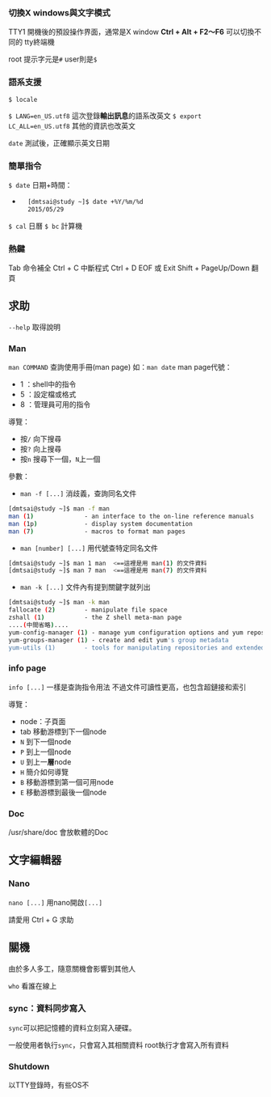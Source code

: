 ### 切換X windows與文字模式
TTY1 開機後的預設操作界面，通常是X window
**Ctrl + Alt + F2～F6** 可以切換不同的 tty終端機

root 提示字元是`#`
user則是`$`

### 語系支援
`$ locale`

`$ LANG=en_US.utf8` 這次登錄**輸出訊息**的語系改英文
`$ export LC_ALL=en_US.utf8` 其他的資訊也改英文

`date` 測試後，正確顯示英文日期

### 簡單指令
`$ date` 日期+時間：
* ```bash
	[dmtsai@study ~]$ date +%Y/%m/%d
	2015/05/29
	```



`$ cal` 日曆
`$ bc` 計算機


### 熱鍵
Tab 命令補全 
Ctrl + C 中斷程式
Ctrl + D EOF 或 Exit
Shift + PageUp/Down 翻頁

## 求助

`--help` 取得說明

### Man
`man COMMAND` 查詢使用手冊(man page)
如：`man date`
man page代號：
* 1 ：shell中的指令
* 5 ：設定檔或格式
* 8 ：管理員可用的指令

導覽：
* 按`/` 向下搜尋
* 按`?` 向上搜尋
* 按`n` 搜尋下一個，`N`上一個

參數：
- `man -f [...]` 消歧義，查詢同名文件
```bash
[dmtsai@study ~]$ man -f man
man (1)              - an interface to the on-line reference manuals
man (1p)             - display system documentation
man (7)              - macros to format man pages
```
- `man [number] [...]` 用代號查特定同名文件
```bash
[dmtsai@study ~]$ man 1 man  <==這裡是用 man(1) 的文件資料
[dmtsai@study ~]$ man 7 man  <==這裡是用 man(7) 的文件資料
```
* `man -k [...]` 文件內有提到關鍵字就列出
```bash
[dmtsai@study ~]$ man -k man
fallocate (2)        - manipulate file space
zshall (1)           - the Z shell meta-man page
....(中間省略)....
yum-config-manager (1) - manage yum configuration options and yum repositories
yum-groups-manager (1) - create and edit yum's group metadata
yum-utils (1)        - tools for manipulating repositories and extended package management
```

### info page
`info [...]` 一樣是查詢指令用法
不過文件可讀性更高，也包含超鏈接和索引

導覽：
* node：子頁面
* tab 移動游標到下一個node
* `N` 到下一個node
* `P` 到上一個node
* `U` 到上一**層**node
* `H` 簡介如何導覽
* `B` 移動游標到第一個可用node
* `E` 移動游標到最後一個node

### Doc
/usr/share/doc 會放軟體的Doc

## 文字編輯器
### Nano
`nano [...]` 用nano開啟`[...]`

請愛用 Ctrl + G 求助

## 關機
由於多人多工，隨意關機會影響到其他人

`who` 看誰在線上

### sync：資料同步寫入
`sync`可以把記憶體的資料立刻寫入硬碟。

一般使用者執行`sync`，只會寫入其相關資料
root執行才會寫入所有資料

### Shutdown
以TTY登錄時，有些OS不
